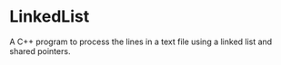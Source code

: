 # LinkedList
A C++ program to process the lines in a text file using a linked list and shared pointers.